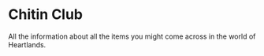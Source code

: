 # Chitin Club


All the information about all the items you might come across in the world of Heartlands.

